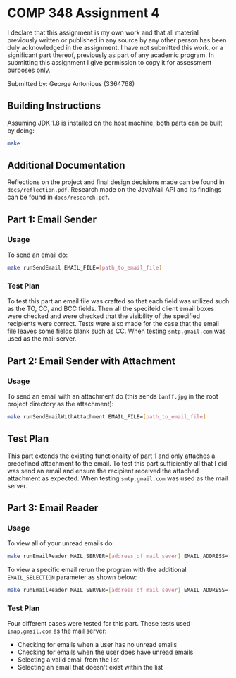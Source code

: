 # COMP 348 Assignment 4

I declare that this assignment is my own work and that all material previously written or published in any source by any other person has been duly acknowledged in the assignment. I have not submitted this work, or a significant part thereof, previously as part of any academic program. In submitting this assignment I give permission to copy it for assessment purposes only.

Submitted by: George Antonious (3364768)

## Building Instructions

Assuming JDK 1.8 is installed on the host machine, both parts can be built by doing:

```bash
make
```

## Additional Documentation

Reflections on the project and final design decisions made can be found in `docs/reflection.pdf`. Research made on the JavaMail API and its findings can be found in `docs/research.pdf`.

## Part 1: Email Sender

### Usage

To send an email do:

```bash
make runSendEmail EMAIL_FILE=[path_to_email_file]
```

### Test Plan

To test this part an email file was crafted so that each field was utilized such as the TO, CC, and BCC fields. Then all the specifeid client email boxes were checked and were checked that the visibility of the specified recipients were correct. Tests were also made for the case that the email file leaves some fields blank such as CC. When testing `smtp.gmail.com` was used as the mail server.

## Part 2: Email Sender with Attachment

### Usage

To send an email with an attachment do (this sends `banff.jpg` in the root project directory as the attachment):

```bash
make runSendEmailWithAttachment EMAIL_FILE=[path_to_email_file]
```

## Test Plan

This part extends the existing functionality of part 1 and only attaches a predefined attachment to the email. To test this part sufficiently all that I did was send an email and ensure the recipient received the attached attachment as expected. When testing `smtp.gmail.com` was used as the mail server.

## Part 3: Email Reader

### Usage

To view all of your unread emails do:

```bash
make runEmailReader MAIL_SERVER=[address_of_mail_sever] EMAIL_ADDRESS=[account_address] PASSWORD=[account_password]
```

To view a specific email rerun the program with the additional `EMAIL_SELECTION` parameter as shown below:

```bash
make runEmailReader MAIL_SERVER=[address_of_mail_sever] EMAIL_ADDRESS=[account_address] PASSWORD=[account_password] EMAIL_SELECTION=[selected_email]
```

### Test Plan

Four different cases were tested for this part. These tests used `imap.gmail.com` as the mail server:
- Checking for emails when a user has no unread emails
- Checking for emails when the user does have unread emails
- Selecting a valid email from the list
- Selecting an email that doesn't exist within the list